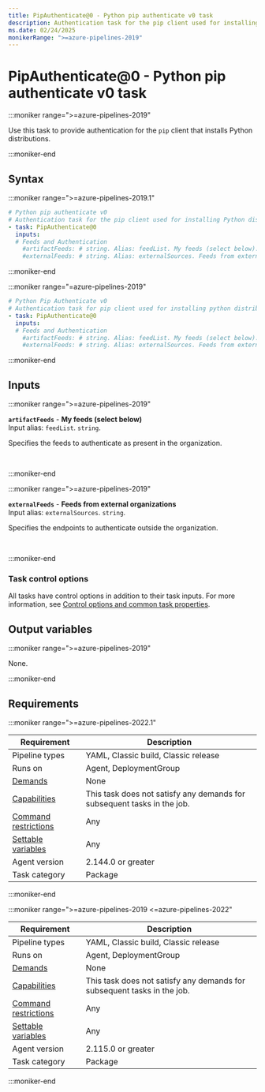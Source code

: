 ```yaml
---
title: PipAuthenticate@0 - Python pip authenticate v0 task
description: Authentication task for the pip client used for installing Python distributions (task version 0).
ms.date: 02/24/2025
monikerRange: ">=azure-pipelines-2019"
---
```


# PipAuthenticate@0 - Python pip authenticate v0 task

<!-- :::description::: -->
:::moniker range=">=azure-pipelines-2019"

<!-- :::editable-content name="description"::: -->
Use this task to provide authentication for the `pip` client that installs Python distributions.
<!-- :::editable-content-end::: -->

:::moniker-end
<!-- :::description-end::: -->

<!-- :::syntax::: -->
## Syntax

:::moniker range=">=azure-pipelines-2019.1"

```yaml
# Python pip authenticate v0
# Authentication task for the pip client used for installing Python distributions.
- task: PipAuthenticate@0
  inputs:
  # Feeds and Authentication
    #artifactFeeds: # string. Alias: feedList. My feeds (select below). 
    #externalFeeds: # string. Alias: externalSources. Feeds from external organizations.
```

:::moniker-end

:::moniker range="=azure-pipelines-2019"

```yaml
# Python Pip Authenticate v0
# Authentication task for pip client used for installing python distributions.
- task: PipAuthenticate@0
  inputs:
  # Feeds and Authentication
    #artifactFeeds: # string. Alias: feedList. My feeds (select below). 
    #externalFeeds: # string. Alias: externalSources. Feeds from external organizations.
```

:::moniker-end
<!-- :::syntax-end::: -->

<!-- :::inputs::: -->
## Inputs

<!-- :::item name="artifactFeeds"::: -->
:::moniker range=">=azure-pipelines-2019"

**`artifactFeeds`** - **My feeds (select below)**<br>
Input alias: `feedList`. `string`.<br>
<!-- :::editable-content name="helpMarkDown"::: -->
Specifies the feeds to authenticate as present in the organization.
<!-- :::editable-content-end::: -->
<br>

:::moniker-end
<!-- :::item-end::: -->
<!-- :::item name="externalFeeds"::: -->
:::moniker range=">=azure-pipelines-2019"

**`externalFeeds`** - **Feeds from external organizations**<br>
Input alias: `externalSources`. `string`.<br>
<!-- :::editable-content name="helpMarkDown"::: -->
Specifies the endpoints to authenticate outside the organization.
<!-- :::editable-content-end::: -->
<br>

:::moniker-end
<!-- :::item-end::: -->

### Task control options

All tasks have control options in addition to their task inputs. For more information, see [Control options and common task properties](/azure/devops/pipelines/yaml-schema/steps-task#common-task-properties).
<!-- :::inputs-end::: -->

<!-- :::outputVariables::: -->
## Output variables

:::moniker range=">=azure-pipelines-2019"

None.

:::moniker-end
<!-- :::outputVariables-end::: -->

<!-- :::remarks::: -->
<!-- :::editable-content name="remarks"::: -->
<!-- :::editable-content-end::: -->
<!-- :::remarks-end::: -->

<!-- :::examples::: -->
<!-- :::editable-content name="examples"::: -->
<!-- :::editable-content-end::: -->
<!-- :::examples-end::: -->

<!-- :::properties::: -->
## Requirements

:::moniker range=">=azure-pipelines-2022.1"

| Requirement | Description |
|-------------|-------------|
| Pipeline types | YAML, Classic build, Classic release |
| Runs on | Agent, DeploymentGroup |
| [Demands](/azure/devops/pipelines/process/demands) | None |
| [Capabilities](/azure/devops/pipelines/agents/agents#capabilities) | This task does not satisfy any demands for subsequent tasks in the job. |
| [Command restrictions](/azure/devops/pipelines/security/templates#agent-logging-command-restrictions) | Any |
| [Settable variables](/azure/devops/pipelines/security/templates#agent-logging-command-restrictions) | Any |
| Agent version |  2.144.0 or greater |
| Task category | Package |

:::moniker-end

:::moniker range=">=azure-pipelines-2019 <=azure-pipelines-2022"

| Requirement | Description |
|-------------|-------------|
| Pipeline types | YAML, Classic build, Classic release |
| Runs on | Agent, DeploymentGroup |
| [Demands](/azure/devops/pipelines/process/demands) | None |
| [Capabilities](/azure/devops/pipelines/agents/agents#capabilities) | This task does not satisfy any demands for subsequent tasks in the job. |
| [Command restrictions](/azure/devops/pipelines/security/templates#agent-logging-command-restrictions) | Any |
| [Settable variables](/azure/devops/pipelines/security/templates#agent-logging-command-restrictions) | Any |
| Agent version |  2.115.0 or greater |
| Task category | Package |

:::moniker-end
<!-- :::properties-end::: -->

<!-- :::see-also::: -->
<!-- :::editable-content name="seeAlso"::: -->
<!-- :::editable-content-end::: -->
<!-- :::see-also-end::: -->
